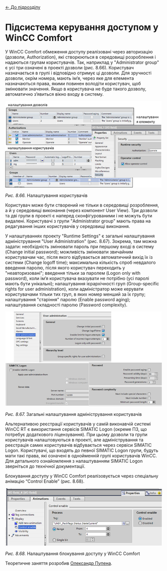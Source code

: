 [<- До підрозділу](README.md)

# Підсистема керування доступом у WinCC Comfort

У WinCC Comfort обмеження доступу реалізовані через авторизацію (дозволи, Authorization), які створюються в середовищі розроблення і надаються групам користувачів. Так, наприклад у "Administrator group" є усі три означені в проекті дозволи (рис. 8.66). Користувач назначається в групі і відповідно отримує ці дозволи. Для зручності дозволи, окрім номера, мають ім’я, через яке для елемента назначаються права, якими повинен володіти користувач, щоб змінювати значення. Якщо в користувача не буде такого дозволу, автоматично з’явиться вікно входу в систему. 

<a href="media8/8_66.png" target="_blank"><img src="media/8_66.png"/></a> 

*Рис. 8.66.* Налаштування користувачів

Користувач може бути створений не тільки в середовищі розроблення, а й у середовищі виконання (через компонент User View). Три дозволи та дві групи в проекті є наперед сконфігурованими і не можуть бути видалені. Користувачі з групи "Administrator group" мають права на редагування інших користувачів у середовищі виконання.

У налаштуваннях проекту "Runtime Settings" є загальні налаштування адміністрування "User Administration" (рис. 8.67). Зокрема, там можна задати: необхідність змінювати пароль при першому вході в систему (Change initial password); можливість змінювати звичайним користувачам час, після якого відбувається автоматичний вихід їх із системи (Change logoff time); максимальна кількість спроб невдалого введення паролю, після якого користувач переходить у "неавторизовані"; введення тільки за паролем (Logon only with password), коли ім’я користувача вказувати не потрібно (усі паролі мають бути унікальні); налаштування ієрархічності груп (Group-specific rights for user administration), коли адміністратор може керувати користувачами тільки тих груп, в яких номер менший за їх групу; налаштування "старіння" паролю (Enable password aging); налаштування складності паролю (Password complexity). 

<a href="media8/8_67.png" target="_blank"><img src="media/8_67.png"/></a> 

*Рис. 8.67.* Загальні налаштування адміністрування користувачів 

Альтернативою реєстрації користувачів у самій виконавчій системі WinCC RT є використання сервісів SIMATIC Logon (окреме ПЗ, що потребує додаткового ліцензування). При цьому дозволи та групи користувачів налаштовуються в проекті, але адміністрування та реєстрація самих користувачів відбувається через сервіси SIMATIC Logon. Користувачі, що входять до певної SIMATIC Logon групи, будуть мати такі права, які означені в однойменній групі користувачів WinCC. Для детального ознайомлення з налаштуванням SIMATIC Logon зверніться до технічної документації. 

Блокування доступу у WinCC Comfort реалізовується через спеціальну анімацію “Control Enable” (рис. 8.68). 

<a href="media8/8_68.png" target="_blank"><img src="media/8_68.png"/></a> 

*Рис. 8.68.* Налаштування блокування доступу у WinCC Comfort

Теоретичне заняття розробив [Олександр Пупена](https://github.com/pupenasan). 